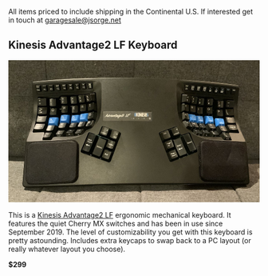 All items priced to include shipping in the Continental U.S. If interested get in touch at [garagesale@jsorge.net](mailto:garagesale@jsorge.net)

## Kinesis Advantage2 LF Keyboard

![](assets/kinesis.jpg)

This is a [Kinesis Advantage2 LF](https://kinesis-ergo.com/shop/advantage2-lfq/) ergonomic mechanical keyboard. It features the quiet Cherry MX switches and has been in use since September 2019. The level of customizability you get with this keyboard is pretty astounding. Includes extra keycaps to swap back to a PC layout (or really whatever layout you choose).

**$299**

